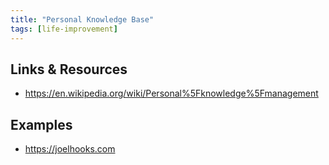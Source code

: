 ```yaml
---
title: "Personal Knowledge Base"
tags: [life-improvement]
---
```


## Links & Resources
- https://en.wikipedia.org/wiki/Personal%5Fknowledge%5Fmanagement

## Examples
- https://joelhooks.com